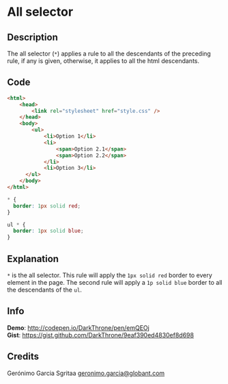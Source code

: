 # All selector

## Description

The all selector (`*`) applies a rule to all the descendants of the preceding rule, if any is given, otherwise, it applies to all the html descendants.

## Code

```html
<html>
    <head>
        <link rel="stylesheet" href="style.css" />
    </head>
    <body>
        <ul>
            <li>Option 1</li>
            <li>
                <span>Option 2.1</span>
                <span>Option 2.2</span>
            </li>
            <li>Option 3</li>
      </ul>
    </body>
</html>
```

```css
* {
  border: 1px solid red;
}

ul * {
  border: 1px solid blue;
}
```

## Explanation

`*` is the all selector. This rule will apply the `1px solid red` border to every element in the page. The second rule will apply a `1p solid blue` border to all the descendants of the `ul`.

## Info

__Demo__: http://codepen.io/DarkThrone/pen/emQEOj  
__Gist__: https://gist.github.com/DarkThrone/9eaf390ed4830ef8d698

## Credits

Gerónimo Garcia Sgritaa <geronimo.garcia@globant.com>  
